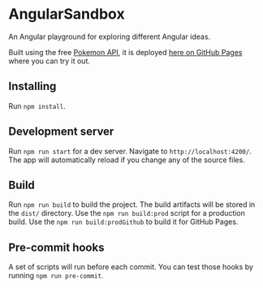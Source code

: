 # AngularSandbox

An Angular playground for exploring different Angular ideas.

Built using the free [Pokemon API](https://pokeapi.co), it is deployed
[here on GitHub Pages](https://poslek.com/angular-sandbox/) where you can try it
out.

## Installing

Run `npm install`.

## Development server

Run `npm run start` for a dev server. Navigate to `http://localhost:4200/`. The
app will automatically reload if you change any of the source files.

## Build

Run `npm run build` to build the project. The build artifacts will be stored in
the `dist/` directory. Use the `npm run build:prod` script for a production
build. Use the `npm run build:prodGithub` to build it for GitHub Pages.

## Pre-commit hooks

A set of scripts will run before each commit. You can test those hooks by
running `npm run pre-commit`.
